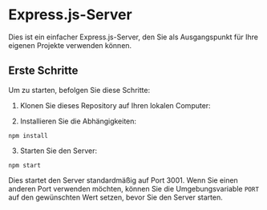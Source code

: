 # Express.js-Server

Dies ist ein einfacher Express.js-Server, den Sie als Ausgangspunkt für Ihre eigenen Projekte verwenden können.

## Erste Schritte

Um zu starten, befolgen Sie diese Schritte:

1. Klonen Sie dieses Repository auf Ihren lokalen Computer:


2. Installieren Sie die Abhängigkeiten:

```
npm install
```

3. Starten Sie den Server:

```
npm start
```

Dies startet den Server standardmäßig auf Port 3001. Wenn Sie einen anderen Port verwenden möchten, können Sie die Umgebungsvariable `PORT` auf den gewünschten Wert setzen, bevor Sie den Server starten.





